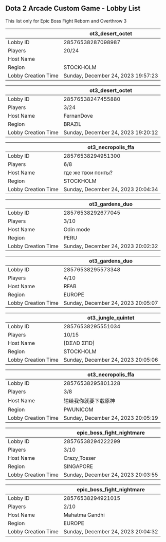## Dota 2 Arcade Custom Game - Lobby List

This list only for Epic Boss Fight Reborn and Overthrow 3

|  | ot3_desert_octet |
| ------ | ------ |
| Lobby ID | 28576538287098987 |
| Players | 20/24 |
| Host Name | |{yk0J|Д¥№ |
| Region | STOCKHOLM |
| Lobby Creation Time | Sunday, December 24, 2023 19:57:23 |


|  | ot3_desert_octet |
| ------ | ------ |
| Lobby ID | 28576538247455880 |
| Players | 3/24 |
| Host Name | FernanDove |
| Region | BRAZIL |
| Lobby Creation Time | Sunday, December 24, 2023 19:20:12 |


|  | ot3_necropolis_ffa |
| ------ | ------ |
| Lobby ID | 28576538294951300 |
| Players | 6/8 |
| Host Name | где же твои понты? |
| Region | STOCKHOLM |
| Lobby Creation Time | Sunday, December 24, 2023 20:04:34 |


|  | ot3_gardens_duo |
| ------ | ------ |
| Lobby ID | 28576538292677045 |
| Players | 3/10 |
| Host Name | Odin mode |
| Region | PERU |
| Lobby Creation Time | Sunday, December 24, 2023 20:02:32 |


|  | ot3_gardens_duo |
| ------ | ------ |
| Lobby ID | 28576538295573348 |
| Players | 4/10 |
| Host Name | RFAB |
| Region | EUROPE |
| Lobby Creation Time | Sunday, December 24, 2023 20:05:07 |


|  | ot3_jungle_quintet |
| ------ | ------ |
| Lobby ID | 28576538295551034 |
| Players | 10/15 |
| Host Name | [DΣΛD ΣПD] |
| Region | STOCKHOLM |
| Lobby Creation Time | Sunday, December 24, 2023 20:05:06 |


|  | ot3_necropolis_ffa |
| ------ | ------ |
| Lobby ID | 28576538295801328 |
| Players | 3/8 |
| Host Name | 输给我你就要下载原神 |
| Region | PWUNICOM |
| Lobby Creation Time | Sunday, December 24, 2023 20:05:19 |


|  | epic_boss_fight_nightmare |
| ------ | ------ |
| Lobby ID | 28576538294222299 |
| Players | 3/10 |
| Host Name | Сrazy_Tosser |
| Region | SINGAPORE |
| Lobby Creation Time | Sunday, December 24, 2023 20:03:55 |


|  | epic_boss_fight_nightmare |
| ------ | ------ |
| Lobby ID | 28576538294921015 |
| Players | 2/10 |
| Host Name | Mahatma Gandhi |
| Region | EUROPE |
| Lobby Creation Time | Sunday, December 24, 2023 20:04:32 |



